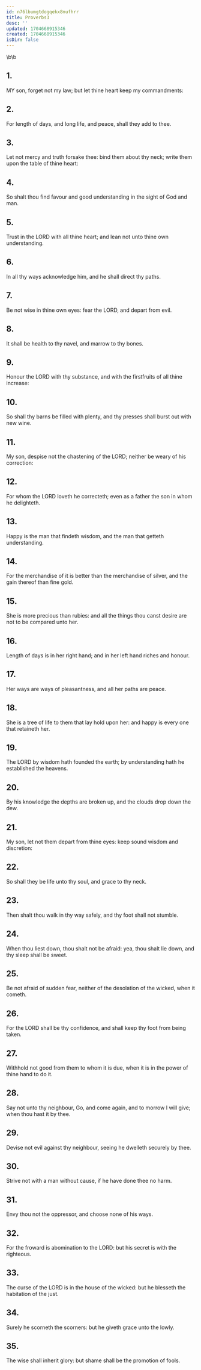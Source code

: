 ```yaml
---
id: n76lbumgtdogqekx8nufhrr
title: Proverbs3
desc: ''
updated: 1704668915346
created: 1704668915346
isDir: false
---
```

\b\b
## 1.
MY son, forget not my law; but let thine heart keep my commandments:
## 2.
For length of days, and long life, and peace, shall they add to thee.
## 3.
Let not mercy and truth forsake thee: bind them about thy neck; write them upon the table of thine heart:
## 4.
So shalt thou find favour and good understanding in the sight of God and man.
## 5.
Trust in the LORD with all thine heart; and lean not unto thine own understanding.
## 6.
In all thy ways acknowledge him, and he shall direct thy paths.
## 7.
Be not wise in thine own eyes: fear the LORD, and depart from evil.
## 8.
It shall be health to thy navel, and marrow to thy bones.
## 9.
Honour the LORD with thy substance, and with the firstfruits of all thine increase:
## 10.
So shall thy barns be filled with plenty, and thy presses shall burst out with new wine.
## 11.
My son, despise not the chastening of the LORD; neither be weary of his correction:
## 12.
For whom the LORD loveth he correcteth; even as a father the son in whom he delighteth.
## 13.
Happy is the man that findeth wisdom, and the man that getteth understanding.
## 14.
For the merchandise of it is better than the merchandise of silver, and the gain thereof than fine gold.
## 15.
She is more precious than rubies: and all the things thou canst desire are not to be compared unto her.
## 16.
Length of days is in her right hand; and in her left hand riches and honour.
## 17.
Her ways are ways of pleasantness, and all her paths are peace.
## 18.
She is a tree of life to them that lay hold upon her: and happy is every one that retaineth her.
## 19.
The LORD by wisdom hath founded the earth; by understanding hath he established the heavens.
## 20.
By his knowledge the depths are broken up, and the clouds drop down the dew.
## 21.
My son, let not them depart from thine eyes: keep sound wisdom and discretion:
## 22.
So shall they be life unto thy soul, and grace to thy neck.
## 23.
Then shalt thou walk in thy way safely, and thy foot shall not stumble.
## 24.
When thou liest down, thou shalt not be afraid: yea, thou shalt lie down, and thy sleep shall be sweet.
## 25.
Be not afraid of sudden fear, neither of the desolation of the wicked, when it cometh.
## 26.
For the LORD shall be thy confidence, and shall keep thy foot from being taken.
## 27.
Withhold not good from them to whom it is due, when it is in the power of thine hand to do it.
## 28.
Say not unto thy neighbour, Go, and come again, and to morrow I will give; when thou hast it by thee.
## 29.
Devise not evil against thy neighbour, seeing he dwelleth securely by thee.
## 30.
Strive not with a man without cause, if he have done thee no harm.
## 31.
Envy thou not the oppressor, and choose none of his ways.
## 32.
For the froward is abomination to the LORD: but his secret is with the righteous.
## 33.
The curse of the LORD is in the house of the wicked: but he blesseth the habitation of the just.
## 34.
Surely he scorneth the scorners: but he giveth grace unto the lowly.
## 35.
The wise shall inherit glory: but shame shall be the promotion of fools.
